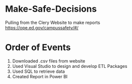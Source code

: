# Make-Safe-Decisions
Pulling from the Clery Website to make reports
https://ope.ed.gov/campussafety/#/

# Order of Events
1. Downloaded .csv files from website
2. Used Visual Studio to design and develop ETL Packages
3. Used SQL to retrieve data 
4. Created Report in Power BI 
